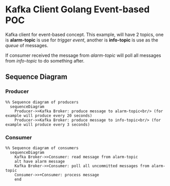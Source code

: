 # Kafka Client Golang Event-based POC
Kafka client for event-based concept. This example, will have 2 topics, one is **alarm-topic** is use for *trigger event*, another is **info-topic** is use as the *queue* of messages. 

If consumer received the message from *alarm-topic* will poll all messages from *info-topic* to do something after.

## Sequence Diagram

### Producer
```mermaid
%% Sequence diagram of producers
  sequenceDiagram
    Producer->>Kafka Broker: produce message to alarm-topic<br/> (for example will produce every 20 seconds)
    Producer->>Kafka Broker: produce message to info-topic<br/> (for example will produce every 3 seconds)
```

### Consumer
```mermaid
%% Sequence diagram of consumers
  sequenceDiagram
    Kafka Broker->>Consumer: read message from alarm-topic
    alt have alarm message
    Kafka Broker->>Consumer: poll all uncommitted messages from alarm-topic
    Consumer->>+Consumer: process message
    end
```